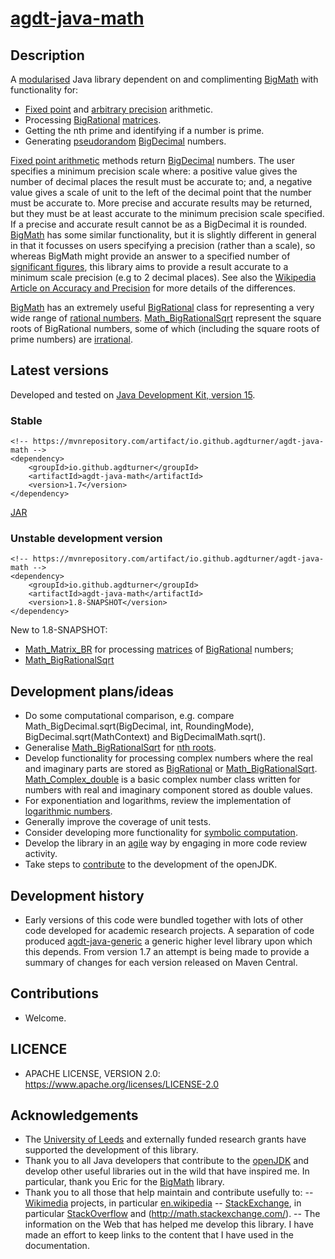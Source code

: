 # [agdt-java-math](https://github.com/agdturner/agdt-java-math)

## Description
A [modularised](https://en.wikipedia.org/wiki/Java_Platform_Module_System) Java library dependent on and complimenting [BigMath](https://github.com/eobermuhlner/big-math) with functionality for:
- [Fixed point](https://en.wikipedia.org/wiki/Fixed-point_arithmetic) and [arbitrary precision](https://en.wikipedia.org/wiki/Arbitrary-precision_arithmetic) arithmetic.
- Processing [BigRational](https://github.com/eobermuhlner/big-math/blob/master/ch.obermuhlner.math.big/src/main/java/ch/obermuhlner/math/big/BigRational.java) [matrices](https://en.wikipedia.org/wiki/Matrix_(mathematics)).
- Getting the nth prime and identifying if a number is prime.
- Generating [pseudorandom](https://en.wikipedia.org/wiki/Pseudorandomness) [BigDecimal](https://docs.oracle.com/en/java/javase/15/docs/api/java.base/java/math/BigDecimal.html) numbers.

[Fixed point arithmetic](https://en.wikipedia.org/wiki/Fixed-point_arithmetic) methods return [BigDecimal](https://docs.oracle.com/en/java/javase/15/docs/api/java.base/java/math/BigDecimal.html) numbers. The user specifies a minimum precision scale where: a positive value gives the number of decimal places the result must be accurate to; and, a negative value gives a scale of unit to the left of the decimal point that the number must be accurate to. More precise and accurate results may be returned, but they must be at least accurate to the minimum precision scale specified. If a precise and accurate result cannot be as a BigDecimal it is rounded. [BigMath](https://github.com/eobermuhlner/big-math) has some similar functionality, but it is slightly different in general in that it focusses on users specifying a precision (rather than a scale), so whereas BigMath might provide an answer to a specified number of [significant figures](https://en.wikipedia.org/wiki/Significant_figures), this library aims to provide a result accurate to a minimum scale precision (e.g to 2 decimal places). See also the [Wikipedia Article on Accuracy and Precision](https://en.wikipedia.org/wiki/Accuracy_and_precision) for more details of the differences.

[BigMath](https://github.com/eobermuhlner/big-math) has an extremely useful [BigRational](https://github.com/eobermuhlner/big-math/blob/master/ch.obermuhlner.math.big/src/main/java/ch/obermuhlner/math/big/BigRational.java) class for representing a very wide range of [rational numbers](https://en.wikipedia.org/wiki/Rational_number). [Math_BigRationalSqrt](https://github.com/agdturner/agdt-java-math/blob/master/src/main/java/uk/ac/leeds/ccg/math/Math_BigRationalSqrt.java) represent the square roots of BigRational numbers, some of which (including the square roots of prime numbers) are [irrational](https://en.wikipedia.org/wiki/Irrational_number).

## Latest versions
Developed and tested on [Java Development Kit, version 15](https://openjdk.java.net/projects/jdk/15/).
### Stable
```
<!-- https://mvnrepository.com/artifact/io.github.agdturner/agdt-java-math -->
<dependency>
    <groupId>io.github.agdturner</groupId>
    <artifactId>agdt-java-math</artifactId>
    <version>1.7</version>
</dependency>
```
[JAR](https://repo1.maven.org/maven2/io/github/agdturner/agdt-java-math/1.7/agdt-java-math-1.7.jar)

### Unstable development version
```
<!-- https://mvnrepository.com/artifact/io.github.agdturner/agdt-java-math -->
<dependency>
    <groupId>io.github.agdturner</groupId>
    <artifactId>agdt-java-math</artifactId>
    <version>1.8-SNAPSHOT</version>
</dependency>
```
[//]: # (Move to version history section if/when a new version and summary are added)
New to 1.8-SNAPSHOT:
- [Math_Matrix_BR](https://github.com/agdturner/agdt-java-math/blob/master/src/main/java/uk/ac/leeds/ccg/math/matrices/Math_Matrix_BR.java) for processing [matrices](https://en.wikipedia.org/wiki/Matrix_(mathematics)) of [BigRational](https://github.com/eobermuhlner/big-math/blob/master/ch.obermuhlner.math.big/src/main/java/ch/obermuhlner/math/big/BigRational.java) numbers;
- [Math_BigRationalSqrt](https://github.com/agdturner/agdt-java-math/blob/master/src/main/java/uk/ac/leeds/ccg/math/Math_BigRationalSqrt.java)

## Development plans/ideas
- Do some computational comparison, e.g. compare Math_BigDecimal.sqrt(BigDecimal, int, RoundingMode), BigDecimal.sqrt(MathContext) and BigDecimalMath.sqrt().
- Generalise [Math_BigRationalSqrt](https://github.com/agdturner/agdt-java-math/blob/master/src/main/java/uk/ac/leeds/ccg/math/Math_BigRationalSqrt.java) for [nth roots](https://en.wikipedia.org/wiki/Nth_root).
- Develop functionality for processing complex numbers where the real and imaginary parts are stored as [BigRational](https://github.com/eobermuhlner/big-math/blob/master/ch.obermuhlner.math.big/src/main/java/ch/obermuhlner/math/big/BigRational.java) or [Math_BigRationalSqrt](https://github.com/agdturner/agdt-java-math/blob/master/src/main/java/uk/ac/leeds/ccg/math/Math_BigRationalSqrt.java). [Math_Complex_double](https://github.com/agdturner/agdt-java-math/blob/master/src/main/java/uk/ac/leeds/ccg/math/Math_Complex_double.java) is a basic complex number class written for numbers with real and imaginary component stored as double values.
- For exponentiation and logarithms, review the implementation of [logarithmic numbers](https://en.wikipedia.org/wiki/Logarithmic_number_system).
- Generally improve the coverage of unit tests.
- Consider developing more functionality for [symbolic computation](https://en.wikipedia.org/wiki/Symbolic_computation).
- Develop the library in an [agile](https://en.wikipedia.org/wiki/Agile_software_development) way by engaging in more code review activity.
- Take steps to [contribute](https://openjdk.java.net/contribute/) to the development of the openJDK.

## Development history
- Early versions of this code were bundled together with lots of other code developed for academic research projects. A separation of code produced [agdt-java-generic](https://github.com/agdturner/agdt-java-generic) a generic higher level library upon which this depends. From version 1.7 an attempt is being made to provide a summary of changes for each version released on Maven Central.

## Contributions
- Welcome.

## LICENCE
- APACHE LICENSE, VERSION 2.0: https://www.apache.org/licenses/LICENSE-2.0

## Acknowledgements
- The [University of Leeds](http://www.leeds.ac.uk) and externally funded research grants have supported the development of this library.
- Thank you to all Java developers that contribute to the [openJDK](https://openjdk.java.net/) and develop other useful libraries out in the wild that have inspired me. In particular, thank you Eric for the [BigMath](https://github.com/eobermuhlner/big-math) library.
- Thank you to all those that help maintain and contribute usefully to:
-- [Wikimedia](https://www.wikimedia.org/) projects, in particular [en.wikipedia](https://en.wikipedia.org/wiki/Main_Page)
-- [StackExchange](https://stackexchange.com), in particular [StackOverflow](https://stackoverflow.com/) and (http://math.stackexchange.com/).
-- The information on the Web that has helped me develop this library. I have made an effort to keep links to the content that I have used in the documentation.

